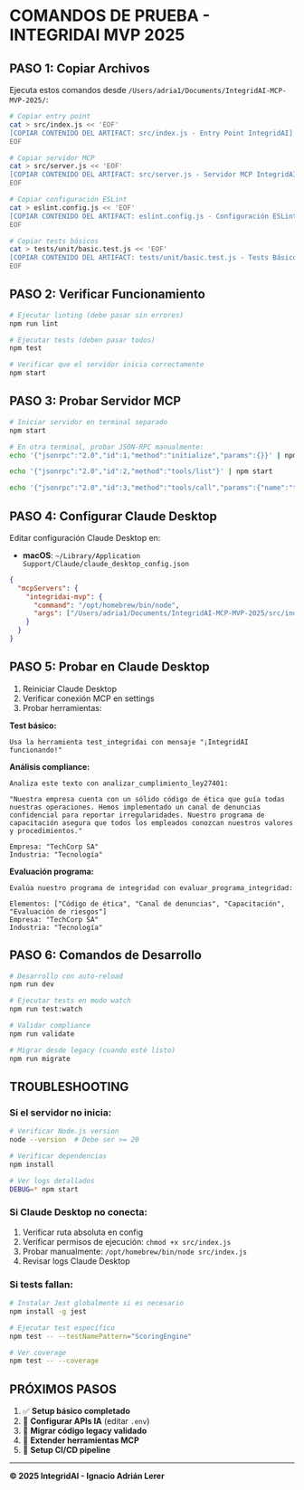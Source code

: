 # COMANDOS DE PRUEBA - INTEGRIDAI MVP 2025

## PASO 1: Copiar Archivos

Ejecuta estos comandos desde `/Users/adria1/Documents/IntegridAI-MCP-MVP-2025/`:

```bash
# Copiar entry point
cat > src/index.js << 'EOF'
[COPIAR CONTENIDO DEL ARTIFACT: src/index.js - Entry Point IntegridAI]
EOF

# Copiar servidor MCP
cat > src/server.js << 'EOF'
[COPIAR CONTENIDO DEL ARTIFACT: src/server.js - Servidor MCP IntegridAI]
EOF

# Copiar configuración ESLint
cat > eslint.config.js << 'EOF'
[COPIAR CONTENIDO DEL ARTIFACT: eslint.config.js - Configuración ESLint v9]
EOF

# Copiar tests básicos
cat > tests/unit/basic.test.js << 'EOF'
[COPIAR CONTENIDO DEL ARTIFACT: tests/unit/basic.test.js - Tests Básicos]
EOF
```

## PASO 2: Verificar Funcionamiento

```bash
# Ejecutar linting (debe pasar sin errores)
npm run lint

# Ejecutar tests (deben pasar todos)
npm test

# Verificar que el servidor inicia correctamente
npm start
```

## PASO 3: Probar Servidor MCP

```bash
# Iniciar servidor en terminal separado
npm start

# En otra terminal, probar JSON-RPC manualmente:
echo '{"jsonrpc":"2.0","id":1,"method":"initialize","params":{}}' | npm start

echo '{"jsonrpc":"2.0","id":2,"method":"tools/list"}' | npm start

echo '{"jsonrpc":"2.0","id":3,"method":"tools/call","params":{"name":"test_integridai","arguments":{"mensaje":"Hello IntegridAI!"}}}' | npm start
```

## PASO 4: Configurar Claude Desktop

Editar configuración Claude Desktop en:
- **macOS**: `~/Library/Application Support/Claude/claude_desktop_config.json`

```json
{
  "mcpServers": {
    "integridai-mvp": {
      "command": "/opt/homebrew/bin/node",
      "args": ["/Users/adria1/Documents/IntegridAI-MCP-MVP-2025/src/index.js"]
    }
  }
}
```

## PASO 5: Probar en Claude Desktop

1. Reiniciar Claude Desktop
2. Verificar conexión MCP en settings
3. Probar herramientas:

**Test básico:**
```
Usa la herramienta test_integridai con mensaje "¡IntegridAI funcionando!"
```

**Análisis compliance:**
```
Analiza este texto con analizar_cumplimiento_ley27401:

"Nuestra empresa cuenta con un sólido código de ética que guía todas nuestras operaciones. Hemos implementado un canal de denuncias confidencial para reportar irregularidades. Nuestro programa de capacitación asegura que todos los empleados conozcan nuestros valores y procedimientos."

Empresa: "TechCorp SA"
Industria: "Tecnología"
```

**Evaluación programa:**
```
Evalúa nuestro programa de integridad con evaluar_programa_integridad:

Elementos: ["Código de ética", "Canal de denuncias", "Capacitación", "Evaluación de riesgos"]
Empresa: "TechCorp SA"
Industria: "Tecnología"
```

## PASO 6: Comandos de Desarrollo

```bash
# Desarrollo con auto-reload
npm run dev

# Ejecutar tests en modo watch
npm run test:watch

# Validar compliance
npm run validate

# Migrar desde legacy (cuando esté listo)
npm run migrate
```

## TROUBLESHOOTING

### Si el servidor no inicia:
```bash
# Verificar Node.js version
node --version  # Debe ser >= 20

# Verificar dependencias
npm install

# Ver logs detallados
DEBUG=* npm start
```

### Si Claude Desktop no conecta:
1. Verificar ruta absoluta en config
2. Verificar permisos de ejecución: `chmod +x src/index.js`
3. Probar manualmente: `/opt/homebrew/bin/node src/index.js`
4. Revisar logs Claude Desktop

### Si tests fallan:
```bash
# Instalar Jest globalmente si es necesario
npm install -g jest

# Ejecutar test específico
npm test -- --testNamePattern="ScoringEngine"

# Ver coverage
npm test -- --coverage
```

## PRÓXIMOS PASOS

1. ✅ **Setup básico completado**
2. 🔄 **Configurar APIs IA** (editar `.env`)
3. 🔄 **Migrar código legacy validado**
4. 🔄 **Extender herramientas MCP**
5. 🔄 **Setup CI/CD pipeline**

---
**© 2025 IntegridAI - Ignacio Adrián Lerer**